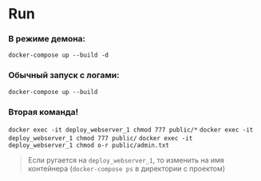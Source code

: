 # Run

### В режиме демона:
`docker-compose up --build -d`

### Обычный запуск с логами:
`docker-compose up --build`

### Вторая команда! 
`docker exec -it deploy_webserver_1 chmod 777 public/*`
`docker exec -it deploy_webserver_1 chmod 777 public/`
`docker exec -it deploy_webserver_1 chmod o-r public/admin.txt`

> Если ругается на `deploy_webserver_1`, то изменить на имя контейнера (`docker-compose ps` в директории с проектом)
